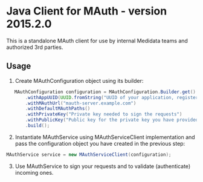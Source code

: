# Java Client for MAuth - version 2015.2.0

This is a standalone MAuth client for use by internal Medidata teams and authorized 3rd parties.

## Usage

1. Create MAuthConfiguration object using its builder:

 ``` java
    MAuthConfiguration configuration = MAuthConfiguration.Builder.get()
        .withAppUUID(UUID.fromString("UUID of your application, registered in MAuth server"))
        .withMAuthUrl("mauth-server.example.com")
        .withDefaultMAuthPaths()
        .withPrivateKey("Private key needed to sign the requests")
        .withPublicKey("Public key for the private key you have provided")
        .build();
 ```

2. Instantiate MAuthService using MAuthServiceClient implementation and pass the configuration object you have created in the previous step:

 ``` java
MAuthService service = new MAuthServiceClient(configuration);
 ```

3. Use MAuthService to sign your requests and to validate (authenticate) incoming ones.